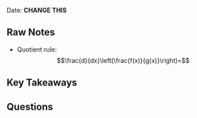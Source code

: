Date: **CHANGE THIS**

## Raw Notes

- Quotient rule: $$\frac{d}{dx}\left(\frac{f(x)}{g(x)}\right)=$$

## Key Takeaways



## Questions

